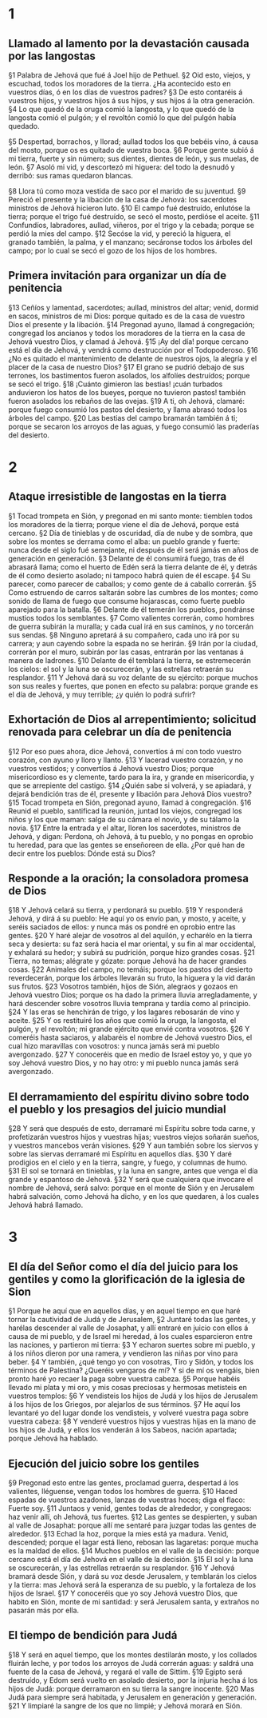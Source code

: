 # 1 
## Llamado al lamento por la devastación causada por las langostas
§1 Palabra de Jehová que fué á Joel hijo de Pethuel. §2 Oid esto, viejos, y escuchad, todos los moradores de la tierra. ¿Ha acontecido esto en vuestros días, ó en los días de vuestros padres? §3 De esto contaréis á vuestros hijos, y vuestros hijos á sus hijos, y sus hijos á la otra generación. §4 Lo que quedó de la oruga comió la langosta, y lo que quedó de la langosta comió el pulgón; y el revoltón comió lo que del pulgón había quedado.

§5 Despertad, borrachos, y llorad; aullad todos los que bebéis vino, á causa del mosto, porque os es quitado de vuestra boca. §6 Porque gente subió á mi tierra, fuerte y sin número; sus dientes, dientes de león, y sus muelas, de león. §7 Asoló mi vid, y descortezó mi higuera: del todo la desnudó y derribó: sus ramas quedaron blancas.

§8 Llora tú como moza vestida de saco por el marido de su juventud. §9 Pereció el presente y la libación de la casa de Jehová: los sacerdotes ministros de Jehová hicieron luto. §10 El campo fué destruído, enlutóse la tierra; porque el trigo fué destruído, se secó el mosto, perdióse el aceite. §11 Confundíos, labradores, aullad, viñeros, por el trigo y la cebada; porque se perdió la mies del campo. §12 Secóse la vid, y pereció la higuera, el granado también, la palma, y el manzano; secáronse todos los árboles del campo; por lo cual se secó el gozo de los hijos de los hombres.

## Primera invitación para organizar un día de penitencia
§13 Ceñíos y lamentad, sacerdotes; aullad, ministros del altar; venid, dormid en sacos, ministros de mi Dios: porque quitado es de la casa de vuestro Dios el presente y la libación. §14 Pregonad ayuno, llamad á congregación; congregad los ancianos y todos los moradores de la tierra en la casa de Jehová vuestro Dios, y clamad á Jehová. §15 ¡Ay del día! porque cercano está el día de Jehová, y vendrá como destrucción por el Todopoderoso. §16 ¿No es quitado el mantenimiento de delante de nuestros ojos, la alegría y el placer de la casa de nuestro Dios? §17 El grano se pudrió debajo de sus terrones, los bastimentos fueron asolados, los alfolíes destruídos; porque se secó el trigo. §18 ¡Cuánto gimieron las bestias! ¡cuán turbados anduvieron los hatos de los bueyes, porque no tuvieron pastos! también fueron asolados los rebaños de las ovejas. §19 A ti, oh Jehová, clamaré: porque fuego consumió los pastos del desierto, y llama abrasó todos los árboles del campo. §20 Las bestias del campo bramarán también á ti; porque se secaron los arroyos de las aguas, y fuego consumió las praderías del desierto. 

# 2 
## Ataque irresistible de langostas en la tierra
§1 Tocad trompeta en Sión, y pregonad en mi santo monte: tiemblen todos los moradores de la tierra; porque viene el día de Jehová, porque está cercano. §2 Día de tinieblas y de oscuridad, día de nube y de sombra, que sobre los montes se derrama como el alba: un pueblo grande y fuerte: nunca desde el siglo fué semejante, ni después de él será jamás en años de generación en generación. §3 Delante de él consumirá fuego, tras de él abrasará llama; como el huerto de Edén será la tierra delante de él, y detrás de él como desierto asolado; ni tampoco habrá quien de él escape. §4 Su parecer, como parecer de caballos; y como gente de á caballo correrán. §5 Como estruendo de carros saltarán sobre las cumbres de los montes; como sonido de llama de fuego que consume hojarascas, como fuerte pueblo aparejado para la batalla. §6 Delante de él temerán los pueblos, pondránse mustios todos los semblantes. §7 Como valientes correrán, como hombres de guerra subirán la muralla; y cada cual irá en sus caminos, y no torcerán sus sendas. §8 Ninguno apretará á su compañero, cada uno irá por su carrera; y aun cayendo sobre la espada no se herirán. §9 Irán por la ciudad, correrán por el muro, subirán por las casas, entrarán por las ventanas á manera de ladrones. §10 Delante de él temblará la tierra, se estremecerán los cielos: el sol y la luna se oscurecerán, y las estrellas retraerán su resplandor. §11 Y Jehová dará su voz delante de su ejército: porque muchos son sus reales y fuertes, que ponen en efecto su palabra: porque grande es el día de Jehová, y muy terrible; ¿y quién lo podrá sufrir?

## Exhortación de Dios al arrepentimiento; solicitud renovada para celebrar un día de penitencia
§12 Por eso pues ahora, dice Jehová, convertíos á mí con todo vuestro corazón, con ayuno y lloro y llanto. §13 Y lacerad vuestro corazón, y no vuestros vestidos; y convertíos á Jehová vuestro Dios; porque misericordioso es y clemente, tardo para la ira, y grande en misericordia, y que se arrepiente del castigo. §14 ¿Quién sabe si volverá, y se apiadará, y dejará bendición tras de él, presente y libación para Jehová Dios vuestro? §15 Tocad trompeta en Sión, pregonad ayuno, llamad á congregación. §16 Reunid el pueblo, santificad la reunión, juntad los viejos, congregad los niños y los que maman: salga de su cámara el novio, y de su tálamo la novia. §17 Entre la entrada y el altar, lloren los sacerdotes, ministros de Jehová, y digan: Perdona, oh Jehová, á tu pueblo, y no pongas en oprobio tu heredad, para que las gentes se enseñoreen de ella. ¿Por qué han de decir entre los pueblos: Dónde está su Dios?

## Responde a la oración; la consoladora promesa de Dios
§18 Y Jehová celará su tierra, y perdonará su pueblo. §19 Y responderá Jehová, y dirá á su pueblo: He aquí yo os envío pan, y mosto, y aceite, y seréis saciados de ellos: y nunca más os pondré en oprobio entre las gentes. §20 Y haré alejar de vosotros al del aquilón, y echarélo en la tierra seca y desierta: su faz será hacia el mar oriental, y su fin al mar occidental, y exhalará su hedor; y subirá su pudrición, porque hizo grandes cosas. §21 Tierra, no temas; alégrate y gózate: porque Jehová ha de hacer grandes cosas. §22 Animales del campo, no temáis; porque los pastos del desierto reverdecerán, porque los árboles llevarán su fruto, la higuera y la vid darán sus frutos. §23 Vosotros también, hijos de Sión, alegraos y gozaos en Jehová vuestro Dios; porque os ha dado la primera lluvia arregladamente, y hará descender sobre vosotros lluvia temprana y tardía como al principio. §24 Y las eras se henchirán de trigo, y los lagares rebosarán de vino y aceite. §25 Y os restituiré los años que comió la oruga, la langosta, el pulgón, y el revoltón; mi grande ejército que envié contra vosotros. §26 Y comeréis hasta saciaros, y alabaréis el nombre de Jehová vuestro Dios, el cual hizo maravillas con vosotros: y nunca jamás será mi pueblo avergonzado. §27 Y conoceréis que en medio de Israel estoy yo, y que yo soy Jehová vuestro Dios, y no hay otro: y mi pueblo nunca jamás será avergonzado.

## El derramamiento del espíritu divino sobre todo el pueblo y los presagios del juicio mundial
§28 Y será que después de esto, derramaré mi Espíritu sobre toda carne, y profetizarán vuestros hijos y vuestras hijas; vuestros viejos soñarán sueños, y vuestros mancebos verán visiones. §29 Y aun también sobre los siervos y sobre las siervas derramaré mi Espíritu en aquellos días. §30 Y daré prodigios en el cielo y en la tierra, sangre, y fuego, y columnas de humo. §31 El sol se tornará en tinieblas, y la luna en sangre, antes que venga el día grande y espantoso de Jehová. §32 Y será que cualquiera que invocare el nombre de Jehová, será salvo: porque en el monte de Sión y en Jerusalem habrá salvación, como Jehová ha dicho, y en los que quedaren, á los cuales Jehová habrá llamado. 

# 3 
## El día del Señor como el día del juicio para los gentiles y como la glorificación de la iglesia de Sion
§1 Porque he aquí que en aquellos días, y en aquel tiempo en que haré tornar la cautividad de Judá y de Jerusalem, §2 Juntaré todas las gentes, y harélas descender al valle de Josaphat, y allí entraré en juicio con ellos á causa de mi pueblo, y de Israel mi heredad, á los cuales esparcieron entre las naciones, y partieron mi tierra: §3 Y echaron suertes sobre mi pueblo, y á los niños dieron por una ramera, y vendieron las niñas por vino para beber. §4 Y también, ¿qué tengo yo con vosotras, Tiro y Sidón, y todos los términos de Palestina? ¿Queréis vengaros de mí? Y si de mí os vengáis, bien pronto haré yo recaer la paga sobre vuestra cabeza. §5 Porque habéis llevado mi plata y mi oro, y mis cosas preciosas y hermosas metisteis en vuestros templos: §6 Y vendisteis los hijos de Judá y los hijos de Jerusalem á los hijos de los Griegos, por alejarlos de sus términos. §7 He aquí los levantaré yo del lugar donde los vendisteis, y volveré vuestra paga sobre vuestra cabeza: §8 Y venderé vuestros hijos y vuestras hijas en la mano de los hijos de Judá, y ellos los venderán á los Sabeos, nación apartada; porque Jehová ha hablado.

## Ejecución del juicio sobre los gentiles
§9 Pregonad esto entre las gentes, proclamad guerra, despertad á los valientes, lléguense, vengan todos los hombres de guerra. §10 Haced espadas de vuestros azadones, lanzas de vuestras hoces; diga el flaco: Fuerte soy. §11 Juntaos y venid, gentes todas de alrededor, y congregaos: haz venir allí, oh Jehová, tus fuertes. §12 Las gentes se despierten, y suban al valle de Josaphat: porque allí me sentaré para juzgar todas las gentes de alrededor. §13 Echad la hoz, porque la mies está ya madura. Venid, descended; porque el lagar está lleno, rebosan las lagaretas: porque mucha es la maldad de ellos. §14 Muchos pueblos en el valle de la decisión: porque cercano está el día de Jehová en el valle de la decisión. §15 El sol y la luna se oscurecerán, y las estrellas retraerán su resplandor. §16 Y Jehová bramará desde Sión, y dará su voz desde Jerusalem, y temblarán los cielos y la tierra: mas Jehová será la esperanza de su pueblo, y la fortaleza de los hijos de Israel. §17 Y conoceréis que yo soy Jehová vuestro Dios, que habito en Sión, monte de mi santidad: y será Jerusalem santa, y extraños no pasarán más por ella.

## El tiempo de bendición para Judá
§18 Y será en aquel tiempo, que los montes destilarán mosto, y los collados fluirán leche, y por todos los arroyos de Judá correrán aguas: y saldrá una fuente de la casa de Jehová, y regará el valle de Sittim. §19 Egipto será destruído, y Edom será vuelto en asolado desierto, por la injuria hecha á los hijos de Judá: porque derramaron en su tierra la sangre inocente. §20 Mas Judá para siempre será habitada, y Jerusalem en generación y generación. §21 Y limpiaré la sangre de los que no limpié; y Jehová morará en Sión. 